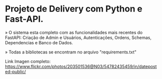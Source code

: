 # Projeto de Delivery com Python e Fast-API.

» O sistema esta completo com as funcionalidades mais recentes do FastAPI: Criação de Admin e Usuários, Autenticações, Ordens, Schemas, Dependencias e Banco de Dados.

» Todas a bibliotecas se encontram no arquivo "requirements.txt"

Link Imagen completo: https://www.flickr.com/photos/203501536@N03/54782435459/in/dateposted-public/
